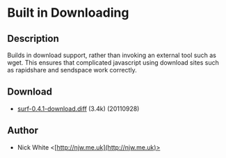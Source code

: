 Built in Downloading
====================

Description
-----------

Builds in download support, rather than invoking an external tool such as
wget. This ensures that complicated javascript using download sites such
as rapidshare and sendspace work correctly.

Download
--------

* [surf-0.4.1-download.diff](surf-0.4.1-download.diff) (3.4k) (20110928)

Author
------

* Nick White <[http://njw.me.uk](http://njw.me.uk)>

